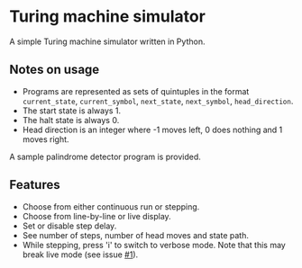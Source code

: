 # Turing machine simulator
A simple Turing machine simulator written in Python.

## Notes on usage
- Programs are represented as sets of quintuples in the format `current_state`, `current_symbol`, `next_state`, `next_symbol`, `head_direction`.
- The start state is always 1.
- The halt state is always 0.
- Head direction is an integer where -1 moves left, 0 does nothing and 1 moves right.

A sample palindrome detector program is provided.

## Features
- Choose from either continuous run or stepping.
- Choose from line-by-line or live display.
- Set or disable step delay.
- See number of steps, number of head moves and state path.
- While stepping, press 'i' to switch to verbose mode. Note that this may break live mode (see issue [#1](https://github.com/Kookas/TuringMachineSimulator/issues/1)).
